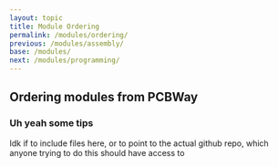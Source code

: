 ```yaml
---
layout: topic
title: Module Ordering
permalink: /modules/ordering/
previous: /modules/assembly/
base: /modules/
next: /modules/programming/
---
```


## Ordering modules from PCBWay

### Uh yeah some tips

Idk if to include files here, or to point to the actual github repo, which anyone trying to do this should have access to